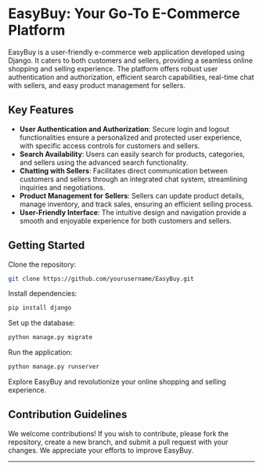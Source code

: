 
# EasyBuy: Your Go-To E-Commerce Platform

EasyBuy is a user-friendly e-commerce web application developed using Django. It caters to both customers and sellers, providing a seamless online shopping and selling experience. The platform offers robust user authentication and authorization, efficient search capabilities, real-time chat with sellers, and easy product management for sellers.

## Key Features

- **User Authentication and Authorization**: Secure login and logout functionalities ensure a personalized and protected user experience, with specific access controls for customers and sellers.
- **Search Availability**: Users can easily search for products, categories, and sellers using the advanced search functionality.
- **Chatting with Sellers**: Facilitates direct communication between customers and sellers through an integrated chat system, streamlining inquiries and negotiations.
- **Product Management for Sellers**: Sellers can update product details, manage inventory, and track sales, ensuring an efficient selling process.
- **User-Friendly Interface**: The intuitive design and navigation provide a smooth and enjoyable experience for both customers and sellers.

## Getting Started

Clone the repository:

```bash
git clone https://github.com/yourusername/EasyBuy.git
```

Install dependencies:

```bash
pip install django
```

Set up the database:

```bash
python manage.py migrate
```

Run the application:

```bash
python manage.py runserver
```

Explore EasyBuy and revolutionize your online shopping and selling experience.

## Contribution Guidelines

We welcome contributions! If you wish to contribute, please fork the repository, create a new branch, and submit a pull request with your changes. We appreciate your efforts to improve EasyBuy.

---

